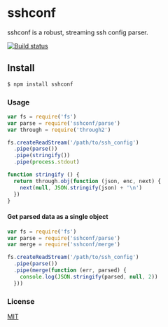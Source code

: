 # sshconf
sshconf is a robust, streaming ssh config parser.

[![Build status](https://travis-ci.org/michaelrhodes/sshconf.png?branch=master)](https://travis-ci.org/michaelrhodes/sshconf)

## Install
``` sh
$ npm install sshconf
```

### Usage
```js
var fs = require('fs')
var parse = require('sshconf/parse')
var through = require('through2')

fs.createReadStream('/path/to/ssh_config')
  .pipe(parse())
  .pipe(stringify())
  .pipe(process.stdout)

function stringify () {
  return through.obj(function (json, enc, next) {
    next(null, JSON.stringify(json) + '\n')
  })
}
```

#### Get parsed data as a single object
```js
var fs = require('fs')
var parse = require('sshconf/parse')
var merge = require('sshconf/merge')

fs.createReadStream('/path/to/ssh_config')
  .pipe(parse())
  .pipe(merge(function (err, parsed) {
    console.log(JSON.stringify(parsed, null, 2))
  }))
```

### License
[MIT](http://opensource.org/licenses/MIT)
